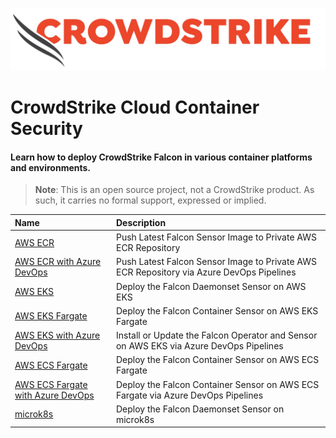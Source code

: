 ![](https://raw.githubusercontent.com/CrowdStrike/falconpy/main/docs/asset/cs-logo.png)

# CrowdStrike Cloud Container Security

#### Learn how to deploy CrowdStrike Falcon in various container platforms and environments.

> **Note**: This is an open source project, not a CrowdStrike product. As such, it carries no formal support, expressed or implied.

| Name | Description |
|:-|:-|
| [AWS ECR](aws-ecr/README.md) | Push Latest Falcon Sensor Image to Private AWS ECR Repository |
| [AWS ECR with Azure DevOps](aws-ecr/azure-devops/README.md) | Push Latest Falcon Sensor Image to Private AWS ECR Repository via Azure DevOps Pipelines |
| [AWS EKS](aws-eks/kernel-eks-implementation-guide.md) | Deploy the Falcon Daemonset Sensor on AWS EKS |
| [AWS EKS Fargate](aws-eks/eks-implementation-guide.md) | Deploy the Falcon Container Sensor on AWS EKS Fargate |
| [AWS EKS with Azure DevOps](aws-eks/azure-devops/README.md) | Install or Update the Falcon Operator and Sensor on AWS EKS via Azure DevOps Pipelines |
| [AWS ECS Fargate](aws-ecs/ecs-fargate-guide.md) | Deploy the Falcon Container Sensor on AWS ECS Fargate |
| [AWS ECS Fargate with Azure DevOps](aws-ecs/azure-devops/README.md) | Deploy the Falcon Container Sensor on AWS ECS Fargate via Azure DevOps Pipelines |
| [microk8s](microk8s/kernel-microk8s-implementation-guide.md) | Deploy the Falcon Daemonset Sensor on microk8s |

